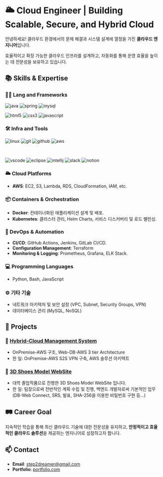 

# 🌥️ Cloud Engineer | Building Scalable, Secure, and Hybrid Cloud 

안녕하세요! 클라우드 환경에서의 문제 해결과 시스템 설계에 열정을 가진 **클라우드 엔지니어**입니다.  

효율적이고 확장 가능한 클라우드 인프라를 설계하고, 자동화를 통해 운영 효율을 높이는 데 전문성을 보유하고 있습니다.  

## 📚 Skills & Expertise  

### 🧑‍💻 Lang and Frameworks
<!-- Oracle의 요청으로 Java 로고가 Simple Icons에서 삭제되었기에 대신 OpenJDK의 로고를 사용 -->
![java](https://img.shields.io/badge/java-ffffff.svg?&style=for-the-badge&logo=openjdk&logoColor=black)
![spring](https://img.shields.io/badge/spring-6DB33F.svg?&style=for-the-badge&logo=spring&logoColor=white)
![mysql](https://img.shields.io/badge/mysql-4479A1.svg?&style=for-the-badge&logo=mysql&logoColor=white)
<br>

![html5](https://img.shields.io/badge/html5-E34F26.svg?&style=for-the-badge&logo=html5&logoColor=white)
![css3](https://img.shields.io/badge/css3-1572B6.svg?&style=for-the-badge&logo=css3&logoColor=white)
![javascript](https://img.shields.io/badge/javascript-F7DF1E.svg?&style=for-the-badge&logo=javascript&logoColor=white)

### 🛠️ Infra and Tools

![linux](https://img.shields.io/badge/linux-FCC624.svg?&style=for-the-badge&logo=linux&logoColor=white)
![git](https://img.shields.io/badge/git-F05032.svg?&style=for-the-badge&logo=git&logoColor=white)
![github](https://img.shields.io/badge/github-181717.svg?&style=for-the-badge&logo=github&logoColor=white)
![aws](https://img.shields.io/badge/aws-232F3E.svg?&style=for-the-badge&logo=amazonaws&logoColor=white)

<br>

![vscode](https://img.shields.io/badge/vscode-007ACC.svg?&style=for-the-badge&logo=visualstudiocode&logoColor=white)
![eclipse](https://img.shields.io/badge/eclipse-2C2255.svg?&style=for-the-badge&logo=eclipseide&logoColor=white)
![intellij](https://img.shields.io/badge/intellij-000000.svg?&style=for-the-badge&logo=intellijidea&logoColor=white)
![slack](https://img.shields.io/badge/slack-4A154B.svg?&style=for-the-badge&logo=slack&logoColor=white)
![notion](https://img.shields.io/badge/notion-000000.svg?&style=for-the-badge&logo=notion&logoColor=white)


### 🌥️ Cloud Platforms  
- **AWS**: EC2, S3, Lambda, RDS, CloudFormation, IAM, etc.  


### 📦 Containers & Orchestration  
- **Docker**: 컨테이너화된 애플리케이션 설계 및 배포.  
- **Kubernetes**: 클러스터 관리, Helm Charts, 서비스 디스커버리 및 로드 밸런싱.  

### 🔧 DevOps & Automation  
- **CI/CD**: GitHub Actions, Jenkins, GitLab CI/CD.  
- **Configuration Management**: Terraform  
- **Monitoring & Logging**: Prometheus, Grafana, ELK Stack.  

### 💻 Programming Languages  
- Python, Bash, JavaScript  

### ⚙️ 기타 기술  
- 네트워크 아키텍처 및 보안 설정 (VPC, Subnet, Security Groups, VPN)  
- 데이터베이스 관리 (MySQL, NoSQL)  

## 🌟 Projects  

### 📌 [Hybrid-Cloud Management System](https://github.com/Github-AppData/2024-Final-PJT.git)  
- OnPremise-AWS 구조, Web-DB-AWS 3 tier Architecture
- 한 일: OnPremise-AWS S2S VPN 구축, AWS 솔루션 아키텍트

### 📌 [3D Shoes Model WebSite](https://github.com/Github-AppData/3DShoesModel_WebSite.git)  
- 대학 졸업작품으로 진행한 3D Shoes Model WebSite 입니다.
- 한 일: 팀장으로써 전반적인 계획 수립 및 진행, 백엔드 개발자로써 기본적인 업무 (DB-Web Connect, SRS, 발표, SHA-256을 이용한 비밀번호 구현 등...)


## 🛤️ Career Goal  
지속적인 학습을 통해 최신 클라우드 기술에 대한 전문성을 유지하고, **안정적이고 효율적인 클라우드 솔루션**을 제공하는 엔지니어로 성장하고자 합니다.  

## 📫 Contact  
- **Email**: step2dreamer@gmail.com 
- **Portfolio**: [portfolio.com](https://step2dreamer.my.canva.site/)  

<!-- Body -->


